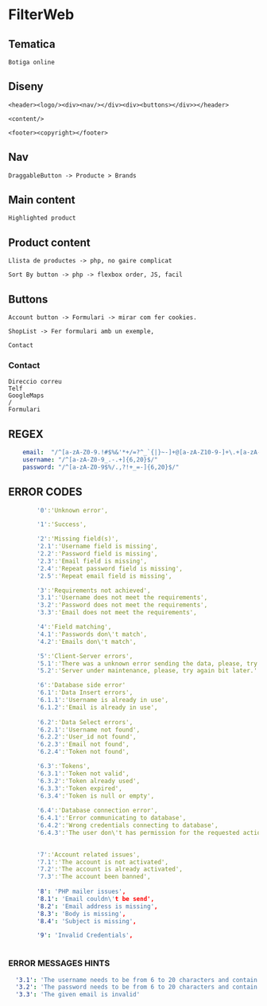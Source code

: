 # FilterWeb

## Tematica

	Botiga online

## Diseny

	<header><logo/><div><nav/></div><div><buttons></div>></header>

	<content/>

	<footer><copyright></footer>

## Nav

	DraggableButton -> Producte > Brands

## Main content

	Highlighted product

## Product content

	Llista de productes -> php, no gaire complicat

	Sort By button -> php -> flexbox order, JS, facil

## Buttons 

	Account button -> Formulari -> mirar com fer cookies.

	ShopList -> Fer formulari amb un exemple,

	Contact

### Contact

	Direccio correu
	Telf
	GoogleMaps
	/
	Formulari



## REGEX

```yaml
    email:  "/^[a-zA-Z0-9.!#$%&'*+/=?^_`{|}~-]+@[a-zA-Z10-9-]+\.+[a-zA-Z0-9-]+$/"      
    username: "/^[a-zA-Z0-9_.-.+]{6,20}$/"
    password: "/^[a-zA-Z0-9$%/.,?!+_=-]{6,20}$/"
```

## ERROR CODES

```yaml
        '0':'Unknown error',

        '1':'Success',

        '2':'Missing field(s)',
        '2.1':'Username field is missing',
        '2.2':'Password field is missing',
        '2.3':'Email field is missing',
        '2.4':'Repeat password field is missing',
        '2.5':'Repeat email field is missing',

        '3':'Requirements not achieved',
        '3.1':'Username does not meet the requirements',
        '3.2':'Password does not meet the requirements',
        '3.3':'Email does not meet the requirements',

        '4':'Field matching',
        '4.1':'Passwords don\'t match',
        '4.2':'Emails don\'t match',

        '5':'Client-Server errors',
        '5.1':'There was a unknown error sending the data, please, try again bit later, if this error is consistent please contact an administrator.',
        '5.2':'Server under maintenance, please, try again bit later.'

        '6':'Database side error'
        '6.1':'Data Insert errors',
        '6.1.1':'Username is already in use',
        '6.1.2':'Email is already in use',
          
        '6.2':'Data Select errors',
        '6.2.1':'Username not found',
        '6.2.2':'User_id not found',
        '6.2.3':'Email not found',
        '6.2.4':'Token not found',

        '6.3':'Tokens',
        '6.3.1':'Token not valid',
        '6.3.2':'Token already used',
        '6.3.3':'Token expired',
        '6.3.4':'Token is null or empty',
        
        '6.4':'Database connection error',
        '6.4.1':'Error communicating to database',
        '6.4.2':'Wrong credentials connecting to database',
        '6.4.3':'The user don\'t has permission for the requested action(s)',
        

        '7':'Account related issues',
        '7.1':'The account is not activated',
        '7.2':'The account is already activated',
        '7.3':'The account been banned', 
        
        '8': 'PHP mailer issues',
        '8.1': 'Email couldn\'t be send',
        '8.2': 'Email address is missing',
        '8.3': 'Body is missing',
        '8.4': 'Subject is missing',

        '9': 'Invalid Credentials',
          

```

### ERROR MESSAGES HINTS

```yaml
  '3.1': 'The username needs to be from 6 to 20 characters and contain only the following allowed characters:\nLetters from a to z (upper and lower case)\nNumbers from 0 to 9\nSpecial characters "_-+."',
  '3.2': 'The password needs to be from 6 to 20 characters and contain only the following allowed characters:\nLetters from a to z (upper and lower case)\nNumbers from 0 to 9\nSpecial characters "$%/.,?!+_=-"',
  '3.3': 'The given email is invalid'
```
